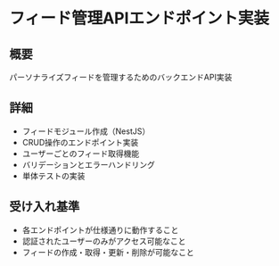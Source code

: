 # フィード管理APIエンドポイント実装

## 概要

パーソナライズフィードを管理するためのバックエンドAPI実装

## 詳細

- フィードモジュール作成（NestJS）
- CRUD操作のエンドポイント実装
- ユーザーごとのフィード取得機能
- バリデーションとエラーハンドリング
- 単体テストの実装

## 受け入れ基準

- 各エンドポイントが仕様通りに動作すること
- 認証されたユーザーのみがアクセス可能なこと
- フィードの作成・取得・更新・削除が可能なこと
